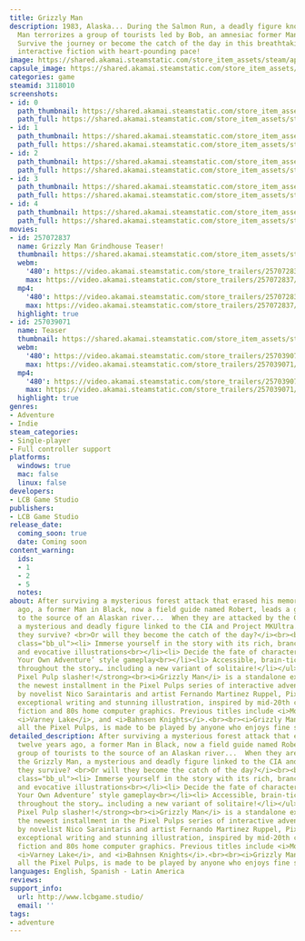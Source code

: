 ```yaml
---
title: Grizzly Man
description: 1983, Alaska... During the Salmon Run, a deadly figure known as The Grizzly
  Man terrorizes a group of tourists led by Bob, an amnesiac former Man in Black.
  Survive the journey or become the catch of the day in this breathtaking pixel-art
  interactive fiction with heart-pounding pace!
image: https://shared.akamai.steamstatic.com/store_item_assets/steam/apps/3118010/header.jpg?t=1731444257
capsule_image: https://shared.akamai.steamstatic.com/store_item_assets/steam/apps/3118010/capsule_231x87.jpg?t=1731444257
categories: game
steamid: 3118010
screenshots:
- id: 0
  path_thumbnail: https://shared.akamai.steamstatic.com/store_item_assets/steam/apps/3118010/ss_a36d300ce6e1b877d558c086de3ff0ec8631c585.600x338.jpg?t=1731444257
  path_full: https://shared.akamai.steamstatic.com/store_item_assets/steam/apps/3118010/ss_a36d300ce6e1b877d558c086de3ff0ec8631c585.1920x1080.jpg?t=1731444257
- id: 1
  path_thumbnail: https://shared.akamai.steamstatic.com/store_item_assets/steam/apps/3118010/ss_abc47dd657c140deff04453cfbee7516292221e2.600x338.jpg?t=1731444257
  path_full: https://shared.akamai.steamstatic.com/store_item_assets/steam/apps/3118010/ss_abc47dd657c140deff04453cfbee7516292221e2.1920x1080.jpg?t=1731444257
- id: 2
  path_thumbnail: https://shared.akamai.steamstatic.com/store_item_assets/steam/apps/3118010/ss_1264a225b57c8ddd29b5d322fceb61d7fff32e10.600x338.jpg?t=1731444257
  path_full: https://shared.akamai.steamstatic.com/store_item_assets/steam/apps/3118010/ss_1264a225b57c8ddd29b5d322fceb61d7fff32e10.1920x1080.jpg?t=1731444257
- id: 3
  path_thumbnail: https://shared.akamai.steamstatic.com/store_item_assets/steam/apps/3118010/ss_e82a7ee610ec4137204409cdb2f7e4531b0003cf.600x338.jpg?t=1731444257
  path_full: https://shared.akamai.steamstatic.com/store_item_assets/steam/apps/3118010/ss_e82a7ee610ec4137204409cdb2f7e4531b0003cf.1920x1080.jpg?t=1731444257
- id: 4
  path_thumbnail: https://shared.akamai.steamstatic.com/store_item_assets/steam/apps/3118010/ss_62d21ee70c884fac02d65282cf486e183cd9a27c.600x338.jpg?t=1731444257
  path_full: https://shared.akamai.steamstatic.com/store_item_assets/steam/apps/3118010/ss_62d21ee70c884fac02d65282cf486e183cd9a27c.1920x1080.jpg?t=1731444257
movies:
- id: 257072837
  name: Grizzly Man Grindhouse Teaser!
  thumbnail: https://shared.akamai.steamstatic.com/store_item_assets/steam/apps/257072837/47a344c597e422b94bb292b0a2123ea9a926b290/movie_600x337.jpg?t=1731444250
  webm:
    '480': https://video.akamai.steamstatic.com/store_trailers/257072837/movie480_vp9.webm?t=1731444250
    max: https://video.akamai.steamstatic.com/store_trailers/257072837/movie_max_vp9.webm?t=1731444250
  mp4:
    '480': https://video.akamai.steamstatic.com/store_trailers/257072837/movie480.mp4?t=1731444250
    max: https://video.akamai.steamstatic.com/store_trailers/257072837/movie_max.mp4?t=1731444250
  highlight: true
- id: 257039071
  name: Teaser
  thumbnail: https://shared.akamai.steamstatic.com/store_item_assets/steam/apps/257039071/movie.293x165.jpg?t=1721812421
  webm:
    '480': https://video.akamai.steamstatic.com/store_trailers/257039071/movie480_vp9.webm?t=1721812421
    max: https://video.akamai.steamstatic.com/store_trailers/257039071/movie_max_vp9.webm?t=1721812421
  mp4:
    '480': https://video.akamai.steamstatic.com/store_trailers/257039071/movie480.mp4?t=1721812421
    max: https://video.akamai.steamstatic.com/store_trailers/257039071/movie_max.mp4?t=1721812421
  highlight: true
genres:
- Adventure
- Indie
steam_categories:
- Single-player
- Full controller support
platforms:
  windows: true
  mac: false
  linux: false
developers:
- LCB Game Studio
publishers:
- LCB Game Studio
release_date:
  coming_soon: true
  date: Coming soon
content_warning:
  ids:
  - 1
  - 2
  - 5
  notes:
about: After surviving a mysterious forest attack that erased his memory twelve years
  ago, a former Man in Black, now a field guide named Robert, leads a group of tourists
  to the source of an Alaskan river...  When they are attacked by the Grizzly Man,
  a mysterious and deadly figure linked to the CIA and Project MKUltra.<br><br><i>Will
  they survive? <br>Or will they become the catch of the day?</i><br><br><strong>Features</strong><br><ul
  class="bb_ul"><li> Immerse yourself in the story with its rich, branching narratives
  and evocative illustrations<br></li><li> Decide the fate of characters in ‘Choose
  Your Own Adventure’ style gameplay<br></li><li> Accessible, brain-tickling puzzles
  throughout the story… including a new variant of solitaire!</li></ul><br><strong>A
  Pixel Pulp slasher!</strong><br><i>Grizzly Man</i> is a standalone experience and
  the newest installment in the Pixel Pulps series of interactive adventures. Created
  by novelist Nico Saraintaris and artist Fernando Martinez Ruppel, Pixel Pulps fuse
  exceptional writing and stunning illustration, inspired by mid-20th century pulp
  fiction and 80s home computer graphics. Previous titles include <i>Mothmen 1966</i>,
  <i>Varney Lake</i>, and <i>Bahnsen Knights</i>.<br><br><i>Grizzly Man</i>, like
  all the Pixel Pulps, is made to be played by anyone who enjoys fine storytelling.
detailed_description: After surviving a mysterious forest attack that erased his memory
  twelve years ago, a former Man in Black, now a field guide named Robert, leads a
  group of tourists to the source of an Alaskan river...  When they are attacked by
  the Grizzly Man, a mysterious and deadly figure linked to the CIA and Project MKUltra.<br><br><i>Will
  they survive? <br>Or will they become the catch of the day?</i><br><br><strong>Features</strong><br><ul
  class="bb_ul"><li> Immerse yourself in the story with its rich, branching narratives
  and evocative illustrations<br></li><li> Decide the fate of characters in ‘Choose
  Your Own Adventure’ style gameplay<br></li><li> Accessible, brain-tickling puzzles
  throughout the story… including a new variant of solitaire!</li></ul><br><strong>A
  Pixel Pulp slasher!</strong><br><i>Grizzly Man</i> is a standalone experience and
  the newest installment in the Pixel Pulps series of interactive adventures. Created
  by novelist Nico Saraintaris and artist Fernando Martinez Ruppel, Pixel Pulps fuse
  exceptional writing and stunning illustration, inspired by mid-20th century pulp
  fiction and 80s home computer graphics. Previous titles include <i>Mothmen 1966</i>,
  <i>Varney Lake</i>, and <i>Bahnsen Knights</i>.<br><br><i>Grizzly Man</i>, like
  all the Pixel Pulps, is made to be played by anyone who enjoys fine storytelling.
languages: English, Spanish - Latin America
reviews:
support_info:
  url: http://www.lcbgame.studio/
  email: ''
tags:
- adventure
---
```


